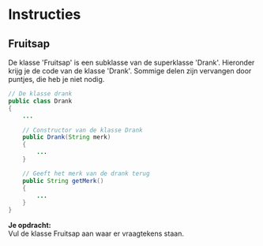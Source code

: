 # Instructies

## Fruitsap

De klasse 'Fruitsap' is een subklasse van de superklasse 'Drank'. Hieronder krijg je de code van de klasse 'Drank'. Sommige delen zijn vervangen door puntjes, die heb je niet nodig.
<br>

``` Java
// De klasse drank
public class Drank
{
    ...

    // Constructor van de klasse Drank
    public Drank(String merk)
    {
        ...
    }

    // Geeft het merk van de drank terug
    public String getMerk()
    {
        ...
    }
}
```
**Je opdracht:**
<br>
Vul de klasse Fruitsap aan waar er vraagtekens staan.
<style>
.spoiler {
  visibility: hidden;
}

.spoiler::before {
  visibility: visible;
  content: "Tip !";
  color:lightblue;
}

.spoiler:hover {
  visibility: visible;
}

.spoiler:hover::before {
  display: none;
}
</style>